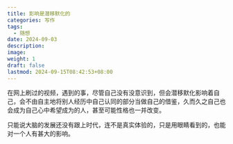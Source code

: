 ```yaml
---
title: 影响是潜移默化的
categories: 写作
tags:
  - 随想
date: 2024-09-03
description: 
image: 
weight: 1
draft: false
lastmod: 2024-09-15T08:42:53+08:00
---
```

在网上刷过的视频，遇到的事，尽管自己没有没意识到，但会潜移默化影响着自己，会不由自主地将别人经历中自己认同的部分当做自己的借鉴，久而久之自己也会成为自己心中希望成为的人，甚至可能性格也一并改变。

只能说大脑的发展还没有跟上时代，连不是真实体验的，只是用眼睛看到的，也能对一个人有甚大的影响。


